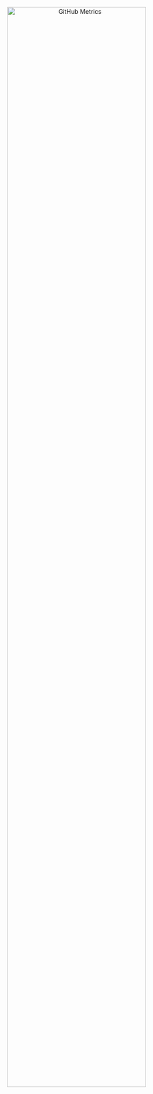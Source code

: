 <p align="center">
  <img src="https://raw.githubusercontent.com/AntnheD/AntnheD/main/metrics.svg" alt="GitHub Metrics" width="80%">
</p>

